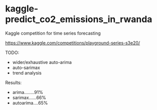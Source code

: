 # kaggle-predict_co2_emissions_in_rwanda
Kaggle competition for time series forecasting

https://www.kaggle.com/competitions/playground-series-s3e20/

TODO:
- wider/exhaustive auto-arima
- auto-sarimax
- trend analysis

Results:
- arima........91%
- sarimax......66%
- autoarima....65%
